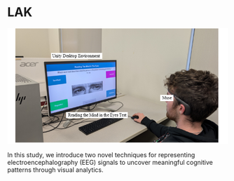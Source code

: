 # LAK
![Teaser](Study_Design.png)


In this study, we introduce two novel techniques for representing electroencephalography (EEG) signals to uncover meaningful
cognitive patterns through visual analytics. 
